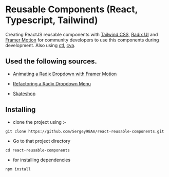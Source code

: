 # Reusable Components (React, Typescript, Tailwind)

Creating ReactJS reusable components with [Tailwind CSS](https://tailwindcss.com), [Radix UI](https://www.radix-ui.com) and [Framer Motion](https://www.framer.com/motion) for community developers to use this components during development.
Also using [ctl](https://github.com/netlify/classnames-template-literals), [cva](https://github.com/joe-bell/cva).

## Used the following sources.

- [Animating a Radix Dropdown with Framer Motion](https://www.youtube.com/watch?v=p8CsotWUas0&t=15s&pp=ygUTcmFkaXggZHJvcGRvd24gbWVudQ%3D%3D)

- [Refactoring a Radix Dropdown Menu](https://www.youtube.com/watch?v=v7uU77Yl_3k&t=1542s&pp=ygUTcmFkaXggZHJvcGRvd24gbWVudQ%3D%3D)

- [Skateshop](https://github.com/sadmann7/skateshop)

## Installing

- clone the project using :-

```
git clone https://github.com/Sergey98Am/react-reusable-components.git
```

- Go to that project directory

```
cd react-reusable-components
```

- for installing dependencies

```
npm install
```
